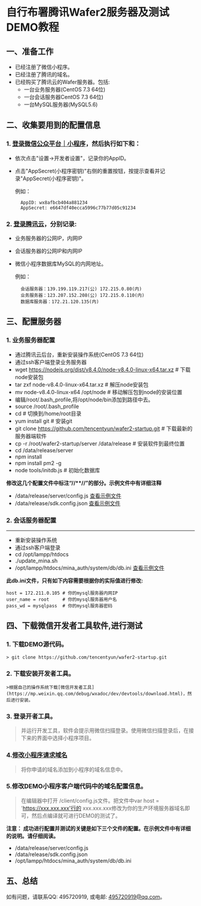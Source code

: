 # 自行布署腾讯Wafer2服务器及测试DEMO教程 #


## 一、准备工作 ##

- 已经注册了微信小程序。
- 已经注册了腾讯的域名。
- 已经购买了腾讯云的Wafer服务器。包括:
    - 一台业务服务器(CentOS 7.3 64位)
    - 一台会话服务器CentOS 7.3 64位)
    - 一台MySQL服务器(MySQL5.6)

## 二、收集要用到的配置信息 ##

### 1. [登录微信公众平台｜小程序]("https://mp.weixin.qq.com")，然后执行如下和：
- 依次点击"设置->开发者设置"，记录你的AppID。
- 点击"AppSecret(小程序密钥)"右侧的重置按钮，按提示查看并记录"AppSecret(小程序密钥)"。
		
	例如：

		AppID: wx8afbcb404a881234
		AppSecret: e6647df40ecca5996c77b77d05c91234

### 2. [登录腾讯云]("https://console.qcloud.com/")，分别记录:
- 业务服务器的公网IP，内网IP
- 会话服务器的公网IP和内网IP
- 微信小程序数据库MySQL的内网地址。
	
	例如：

		会话服务器：139.199.119.217(公) 172.215.0.80(内)
		业务服务器：123.207.152.208(公) 172.215.0.110(内)
		数据库服务器：172.21.120.135(内)

## 三、配置服务器 ##
### 1. 业务服务器配置 ###
- 通过腾讯云后台，重新安装操作系统(CentOS 7.3 64位)
- 通过ssh客户端登录业务服务器
- wget https://nodejs.org/dist/v8.4.0/node-v8.4.0-linux-x64.tar.xz # 下载node安装包
- tar zxf node-v8.4.0-linux-x64.tar.xz # 解压node安装包
- mv node-v8.4.0-linux-x64 /opt/node # 移动解压包到node的安装位置
- 编辑/root/.bash_profile,将/opt/node/bin添加到路径中去。
- source /root/.bash_profile
- cd # 切换到/home/root目录
- yum install git # 安装git
- git clone https://github.com/tencentyun/wafer2-startup.git # 下载最新的服务器端软件
- cp -r /root/wafer2-startup/server /data/release # 安装软件到最终位置
- cd /data/release/server
- npm install
- npm install pm2 -g
- node tools/initdb.js # 初始化数据库

__修改这几个配置文件中标注“//**//”的部分。示例文件中有详细注释__

- /data/release/server/config.js [查看示例文件](config/config.js)
- /data/release/sdk.config.json [查看示例文件](config/sdk.config.json)

### 2. 会话服务器配置 ###
-----------------

- 重新安装操作系统
- 通过ssh客户端登录
- cd /opt/lampp/htdocs
- ./update_mina.sh
- /opt/lampp/htdocs/mina_auth/system/db/db.ini [查看示例文件](config/db.ini)

__此db.ini文件，只有如下内容需要根据你的实际值进行修改:__

	host = 172.211.0.105 # 你的mysql服务器内网IP
	user_name = root     # 你的mysql服务器用户名
	pass_wd = mysqlpass  # 你的mysql服务器密码

<!--
## 配置域名解析
到腾讯云的域名服务[域名服务](https://console.qcloud.com/cns/domains), 添加一个CNAME记录（例如：ywserver), 将这个记录解析到你的负载均衡服务上。那么ywserver.xxx.xxx将指向你的负载均衡。
-->

## 四、下载微信开发者工具软件,进行测试 ##
### 1. 下载DEMO源代码。
	> git clone https://github.com/tencentyun/wafer2-startup.git
### 2. 下载安装开发者工具。
	>根据自己的操作系统下载[微信开发者工具](https://mp.weixin.qq.com/debug/wxadoc/dev/devtools/download.html)，然后进行安装。 
### 3. 登录开者工具。
>并运行开发工具，软件会提示用微信扫描登录。使用微信扫描登录后，在接下来的界面中选择小程序项目。
### 4.[修改小程序请求域名](https://mp.weixin.qq.com)
>将你申请的域名添加到小程序的域名信息中。

### 5.修改DEMO小程序客户端代码中的域名配置信息。
>在编辑器中打开 /client/config.js文件。把文件中var host = 'https://xxx.xxx.xxx'行的 xxx.xxx.xxx修改为你的生产环境服务器域名即可，然后点编译就可进行DEMO的测试了。

**注意：
成功进行配置并测试的关键是如下三个文件的配置。在示例文件中有详细的说明。请仔细阅读。**

- /data/release/server/config.js 
- /data/release/sdk.config.json
- /opt/lampp/htdocs/mina_auth/system/db/db.ini

## 五、总结 ##
如有问题，请联系QQ: 495720919, 或电邮: <495720919@qq.com>。

